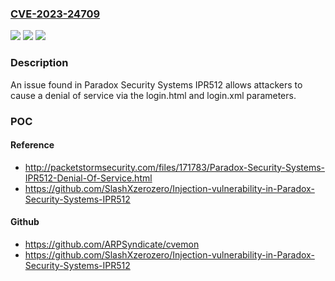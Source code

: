 ### [CVE-2023-24709](https://cve.mitre.org/cgi-bin/cvename.cgi?name=CVE-2023-24709)
![](https://img.shields.io/static/v1?label=Product&message=n%2Fa&color=blue)
![](https://img.shields.io/static/v1?label=Version&message=n%2Fa&color=blue)
![](https://img.shields.io/static/v1?label=Vulnerability&message=n%2Fa&color=brighgreen)

### Description

An issue found in Paradox Security Systems IPR512 allows attackers to cause a denial of service via the login.html and login.xml parameters.

### POC

#### Reference
- http://packetstormsecurity.com/files/171783/Paradox-Security-Systems-IPR512-Denial-Of-Service.html
- https://github.com/SlashXzerozero/Injection-vulnerability-in-Paradox-Security-Systems-IPR512

#### Github
- https://github.com/ARPSyndicate/cvemon
- https://github.com/SlashXzerozero/Injection-vulnerability-in-Paradox-Security-Systems-IPR512


